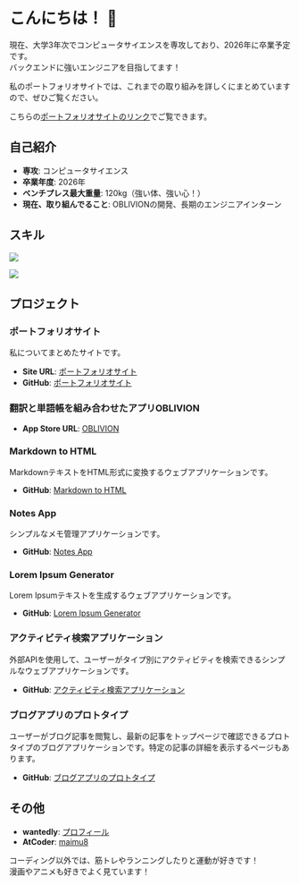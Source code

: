 # こんにちは！ 👋

現在、大学3年次でコンピュータサイエンスを専攻しており、2026年に卒業予定です。  
バックエンドに強いエンジニアを目指してます！

私のポートフォリオサイトでは、これまでの取り組みを詳しくにまとめていますので、ぜひご覧ください。

こちらの[ポートフォリオサイトのリンク](https://e225711.github.io/portfolio-site/)でご覧できます。

## 自己紹介

- **専攻**: コンピュータサイエンス
- **卒業年度**: 2026年
- **ベンチプレス最大重量**: 120kg（強い体、強い心！）
- **現在、取り組んでること**: OBLIVIONの開発、長期のエンジニアインターン

## スキル

  ![](https://skillicons.dev/icons?i=html,css,javascript,php,rails,python)

  ![](https://github-readme-stats.vercel.app/api/top-langs?username=e225711&show_icons=true&locale=en&layout=compact)

## プロジェクト

### ポートフォリオサイト
私についてまとめたサイトです。
- **Site URL**: [ポートフォリオサイト](https://e225711.github.io/portfolio-site/)
- **GitHub**: [ポートフォリオサイト](https://github.com/e225711/portfolio-site)

### 翻訳と単語帳を組み合わせたアプリOBLIVION
- **App Store URL**: [OBLIVION](https://apps.apple.com/jp/app/%E7%BF%BB%E8%A8%B3%E3%81%A8%E5%8D%98%E8%AA%9E%E5%B8%B3%E3%82%92%E7%B5%84%E3%81%BF%E5%90%88%E3%82%8F%E3%81%9B%E3%81%9F%E3%82%A2%E3%83%97%E3%83%AA-oblivion/id6657987747?platform=iphone)

### Markdown to HTML
MarkdownテキストをHTML形式に変換するウェブアプリケーションです。  
- **GitHub**: [Markdown to HTML](https://github.com/e225711/project-markdown-to-html)

### Notes App
シンプルなメモ管理アプリケーションです。  
- **GitHub**: [Notes App](https://github.com/e225711/notes_app)

### Lorem Ipsum Generator
Lorem Ipsumテキストを生成するウェブアプリケーションです。  
- **GitHub**: [Lorem Ipsum Generator](https://github.com/e225711/user-lorem-ipsums)

### アクティビティ検索アプリケーション
外部APIを使用して、ユーザーがタイプ別にアクティビティを検索できるシンプルなウェブアプリケーションです。  
- **GitHub**: [アクティビティ検索アプリケーション](https://github.com/e225711/activity_suggester_app)

### ブログアプリのプロトタイプ
ユーザーがブログ記事を閲覧し、最新の記事をトップページで確認できるプロトタイプのブログアプリケーションです。特定の記事の詳細を表示するページもあります。  
- **GitHub**: [ブログアプリのプロトタイプ](https://github.com/e225711/blog_prototype_app)

## その他

- **wantedly**: [プロフィール](https://www.wantedly.com/id/maimu_kohagura)
- **AtCoder**: [maimu8](https://atcoder.jp/users/maimu8)

コーディング以外では、筋トレやランニングしたりと運動が好きです！  
漫画やアニメも好きでよく見ています！
